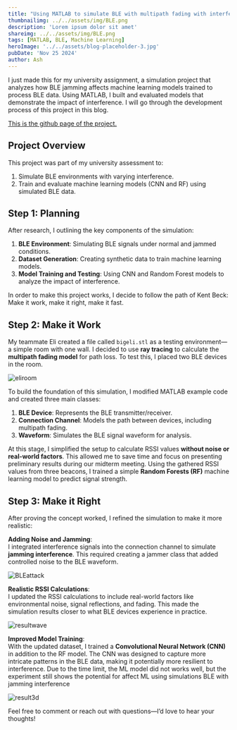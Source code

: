 ```yaml
---
title: "Using MATLAB to simulate BLE with multipath fading with interference and machine learning"
thumbnailimg: ../../assets/img/BLE.png
description: 'Lorem ipsum dolor sit amet'
shareimg: ../../assets/img/BLE.png
tags: [MATLAB, BLE, Machine Learning]
heroImage: '../../assets/blog-placeholder-3.jpg'
pubDate: 'Nov 25 2024'
author: Ash
---
```

I just made this for my university assignment, a simulation project that analyzes how BLE jamming affects machine learning models trained to process BLE data. Using MATLAB, I built and evaluated models that demonstrate the impact of interference. I will go through the development process of this project in this blog.

[This is the github page of the project.](https://github.com/BurningZilch/BLE-jamming-simulation)

## **Project Overview**

This project was part of my university assessment to:

1. Simulate BLE environments with varying interference.
2. Train and evaluate machine learning models (CNN and RF) using simulated BLE data.

## **Step 1: Planning**

After research, I outlining the key components of the simulation:

1. **BLE Environment**: Simulating BLE signals under normal and jammed conditions.
2. **Dataset Generation**: Creating synthetic data to train machine learning models.
3. **Model Training and Testing**: Using CNN and Random Forest models to analyze the impact of interference.

In order to make this project works, I decide to follow the path of Kent Beck: Make it work, make it right, make it fast.

## **Step 2: Make it Work**

My teammate Eli created a file called `bigeli.stl` as a testing environment—a simple room with one wall. I decided to use **ray tracing** to calculate the **multipath fading model** for path loss. To test this, I placed two BLE devices in the room.  

![eliroom](/assets/img/eliroom.png)

To build the foundation of this simulation, I modified MATLAB example code and created three main classes:

1. **BLE Device**: Represents the BLE transmitter/receiver.
2. **Connection Channel**: Models the path between devices, including multipath fading.
3. **Waveform**: Simulates the BLE signal waveform for analysis.

At this stage, I simplified the setup to calculate RSSI values **without noise or real-world factors**. This allowed me to save time and focus on presenting preliminary results during our midterm meeting. Using the gathered RSSI values from three beacons, I trained a simple **Random Forests (RF)** machine learning model to predict signal strength.

## **Step 3: Make it Right**

After proving the concept worked, I refined the simulation to make it more realistic:

**Adding Noise and Jamming**:  
   I integrated interference signals into the connection channel to simulate **jamming interference**. This required creating a jammer class that added controlled noise to the BLE waveform.

![BLEattack](/assets/img/BLEattack.png)

**Realistic RSSI Calculations**:  
   I updated the RSSI calculations to include real-world factors like environmental noise, signal reflections, and fading. This made the simulation results closer to what BLE devices experience in practice.

![resultwave](/assets/img/resultwave.png)

**Improved Model Training**:  
   With the updated dataset, I trained a **Convolutional Neural Network (CNN)** in addition to the RF model. The CNN was designed to capture more intricate patterns in the BLE data, making it potentially more resilient to interference. Due to the time limit, the ML model did not works well, but the experiment still shows the potential for affect ML using simulations BLE with jamming interference 

![result3d](/assets/img/result3d.png)


Feel free to comment or reach out with questions—I’d love to hear your thoughts!
